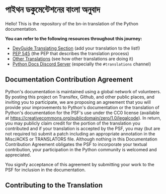 # পাইথন ডকুমেন্টেশনের বাংলা অনুবাদ

Hello! This is the repository of the bn-in translation of the Python documentation.

**You can refer to the following resources throughout this journey:**

- [DevGuide Translating Section](https://devguide.python.org/documentation/translating/) (add your translation to the list!)
- [PEP 545](https://www.python.org/dev/peps/pep-0545/) (the PEP that describes the translation process)
- [Other Translations](https://github.com/orgs/python/repositories?q=python-docs) (see how other translations are doing it)
- [Python Docs Discord Server](https://discord.com/invite/sMWqvzXvde) (especially the `#translations` channel)

## Documentation Contribution Agreement
Python's documentation is maintained using a global network of volunteers. By posting this project on Transifex, Github, and other public places, and inviting you to participate, we are proposing an agreement that you will provide your improvements to Python's documentation or the translation of Python's documentation for the PSF's use under the CC0 license (available at https://creativecommons.org/publicdomain/zero/1.0/legalcode). In return, you may publicly claim credit for the portion of the translation you contributed and if your translation is accepted by the PSF, you may (but are not required to) submit a patch including an appropriate annotation in the Misc/ACKS or TRANSLATORS file. Although nothing in this Documentation Contribution Agreement obligates the PSF to incorporate your textual contribution, your participation in the Python community is welcomed and appreciated.

You signify acceptance of this agreement by submitting your work to the PSF for inclusion in the documentation.

## Contributing to the Translation
